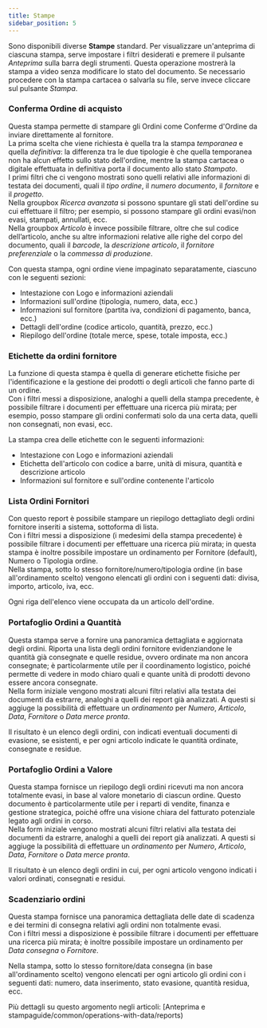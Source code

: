 ```yaml
---
title: Stampe
sidebar_position: 5
---
```


Sono disponibili diverse **Stampe** standard. Per visualizzare un'anteprima di ciascuna stampa, serve impostare i filtri desiderati e premere il pulsante *Anteprima* sulla barra degli strumenti. Questa operazione mostrerà la stampa a video senza modificare lo stato del documento. Se necessario procedere con la stampa cartacea o salvarla su file, serve invece cliccare sul pulsante *Stampa*.


### Conferma Ordine di acquisto

Questa stampa permette di stampare gli Ordini come Conferme d'Ordine da inviare direttamente al fornitore.          
La prima scelta che viene richiesta è quella tra la stampa *temporanea* e quella *definitiva*: la differenza tra le due tipologie è che quella temporanea non ha alcun effetto sullo stato dell'ordine, mentre la stampa cartacea o digitale effettuata in definitiva porta il documento allo stato *Stampato*.     
I primi filtri che ci vengono mostrati sono quelli relativi alle informazioni di testata dei documenti, quali il *tipo ordine*, il *numero documento*, il *fornitore* e il *progetto*.   
Nella groupbox *Ricerca avanzata* si possono spuntare gli stati dell'ordine su cui effettuare il filtro; per esempio, si possono stampare gli ordini evasi/non evasi, stampati, annullati, ecc.   
Nella groupbox *Articolo* è invece possibile filtrare, oltre che sul codice dell’articolo, anche su altre informazioni relative alle righe del corpo del documento, quali il *barcode*, la *descrizione articolo*, il *fornitore preferenziale* o la *commessa di produzione*.    

Con questa stampa, ogni ordine viene impaginato separatamente, ciascuno con le seguenti sezioni:
- Intestazione con Logo e informazioni aziendali
- Informazioni sull'ordine (tipologia, numero, data, ecc.)
- Informazioni sul fornitore (partita iva, condizioni di pagamento, banca, ecc.)
- Dettagli dell'ordine (codice articolo, quantità, prezzo, ecc.)
- Riepilogo dell'ordine (totale merce, spese, totale imposta, ecc.)


### Etichette da ordini fornitore

La funzione di questa stampa è quella di generare etichette fisiche per l'identificazione e la gestione dei prodotti o degli articoli che fanno parte di un ordine.      
Con i filtri messi a disposizione, analoghi a quelli della stampa precedente, è possibile filtrare i documenti per effettuare una ricerca più mirata; per esempio, posso stampare gli ordini confermati solo da una certa data, quelli non consegnati, non evasi, ecc.       

La stampa crea delle etichette con le seguenti informazioni: 
- Intestazione con Logo e informazioni aziendali
- Etichetta dell'articolo con codice a barre, unità di misura, quantità e descrizione articolo
- Informazioni sul fornitore e sull'ordine contenente l'articolo


### Lista Ordini Fornitori

Con questo report è possibile stampare un riepilogo dettagliato degli ordini fornitore inseriti a sistema, sottoforma di lista.     
Con i filtri messi a disposizione (i medesimi della stampa precedente) è possibile filtrare i documenti per effettuare una ricerca più mirata; in questa stampa è inoltre possibile impostare un ordinamento per Fornitore (default), Numero o Tipologia ordine.       
Nella stampa, sotto lo stesso fornitore/numero/tipologia ordine (in base all'ordinamento scelto) vengono elencati gli ordini con i seguenti dati: divisa, importo, articolo, iva, ecc.         

Ogni riga dell'elenco viene occupata da un articolo dell'ordine.        


### Portafoglio Ordini a Quantità

Questa stampa serve a fornire una panoramica dettagliata e aggiornata degli ordini. Riporta una lista degli ordini fornitore evidenziandone le quantità già consegnate e quelle residue, ovvero ordinate ma non ancora consegnate; è particolarmente utile per il coordinamento logistico, poiché permette di vedere in modo chiaro quali e quante unità di prodotti devono essere ancora consegnate.       
Nella form iniziale vengono mostrati alcuni filtri relativi alla testata dei documenti da estrarre, analoghi a quelli dei report già analizzati. A questi si aggiuge la possibilità di effettuare un *ordinamento* per *Numero*, *Articolo*, *Data*, *Fornitore* o *Data merce pronta*.   

Il risultato è un elenco degli ordini, con indicati eventuali documenti di evasione, se esistenti, e per ogni articolo indicate le quantità ordinate, consegnate e residue.      


### Portafoglio Ordini a Valore

Questa stampa fornisce un riepilogo degli ordini ricevuti ma non ancora totalmente evasi, in base al valore monetario di ciascun ordine. Questo documento è particolarmente utile per i reparti di vendite, finanza e gestione strategica, poiché offre una visione chiara del fatturato potenziale legato agli ordini in corso.      
Nella form iniziale vengono mostrati alcuni filtri relativi alla testata dei documenti da estrarre, analoghi a quelli dei report già analizzati. A questi si aggiuge la possibilità di effettuare un *ordinamento* per *Numero*, *Articolo*, *Data*, *Fornitore* o *Data merce pronta*.   

Il risultato è un elenco degli ordini in cui, per ogni articolo vengono indicati i valori ordinati, consegnati e residui.       


### Scadenziario ordini

Questa stampa fornisce una panoramica dettagliata delle date di scadenza e dei termini di consegna relativi agli ordini non totalmente evasi.      
Con i filtri messi a disposizione è possibile filtrare i documenti per effettuare una ricerca più mirata; è inoltre possibile impostare un ordinamento per *Data consegna* o *Fornitore*.       

Nella stampa, sotto lo stesso fornitore/data consegna (in base all'ordinamento scelto) vengono elencati per ogni articolo gli ordini con i seguenti dati: numero, data inserimento, stato evasione, quantità residua, ecc.      


Più dettagli su questo argomento negli articoli: [Anteprima e stampaguide/common/operations-with-data/reports) 